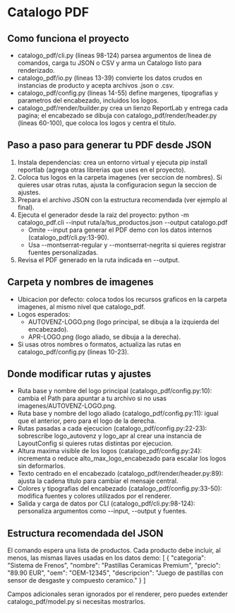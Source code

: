 # Catalogo PDF

## Como funciona el proyecto
- catalogo_pdf/cli.py (lineas 98-124) parsea argumentos de linea de comandos, carga tu JSON o CSV y arma un Catalogo listo para renderizado.
- catalogo_pdf/io.py (lineas 13-39) convierte los datos crudos en instancias de producto y acepta archivos .json o .csv.
- catalogo_pdf/config.py (lineas 14-55) define margenes, tipografias y parametros del encabezado, incluidos los logos.
- catalogo_pdf/render/builder.py crea un lienzo ReportLab y entrega cada pagina; el encabezado se dibuja con catalogo_pdf/render/header.py (lineas 60-100), que coloca los logos y centra el titulo.

## Paso a paso para generar tu PDF desde JSON
1. Instala dependencias: crea un entorno virtual y ejecuta pip install reportlab (agrega otras librerias que uses en el proyecto).
2. Coloca tus logos en la carpeta imagenes (ver seccion de nombres). Si quieres usar otras rutas, ajusta la configuracion segun la seccion de ajustes.
3. Prepara el archivo JSON con la estructura recomendada (ver ejemplo al final).
4. Ejecuta el generador desde la raiz del proyecto:
   python -m catalogo_pdf.cli --input ruta/a/tus_productos.json --output catalogo.pdf
   - Omite --input para generar el PDF demo con los datos internos (catalogo_pdf/cli.py:13-90).
   - Usa --montserrat-regular y --montserrat-negrita si quieres registrar fuentes personalizadas.
5. Revisa el PDF generado en la ruta indicada en --output.

## Carpeta y nombres de imagenes
- Ubicacion por defecto: coloca todos los recursos graficos en la carpeta imagenes, al mismo nivel que catalogo_pdf.
- Logos esperados:
  - AUTOVENZ-LOGO.png (logo principal, se dibuja a la izquierda del encabezado).
  - APR-LOGO.png (logo aliado, se dibuja a la derecha).
- Si usas otros nombres o formatos, actualiza las rutas en catalogo_pdf/config.py (lineas 10-23).

## Donde modificar rutas y ajustes
- Ruta base y nombre del logo principal (catalogo_pdf/config.py:10): cambia el Path para apuntar a tu archivo si no usas imagenes/AUTOVENZ-LOGO.png.
- Ruta base y nombre del logo aliado (catalogo_pdf/config.py:11): igual que el anterior, pero para el logo de la derecha.
- Rutas pasadas a cada ejecucion (catalogo_pdf/config.py:22-23): sobrescribe logo_autovenz y logo_apr al crear una instancia de LayoutConfig si quieres rutas distintas por ejecucion.
- Altura maxima visible de los logos (catalogo_pdf/config.py:24): incrementa o reduce alto_max_logo_encabezado para escalar los logos sin deformarlos.
- Texto centrado en el encabezado (catalogo_pdf/render/header.py:89): ajusta la cadena titulo para cambiar el mensaje central.
- Colores y tipografias del encabezado (catalogo_pdf/config.py:33-50): modifica fuentes y colores utilizados por el renderer.
- Salida y carga de datos por CLI (catalogo_pdf/cli.py:98-124): personaliza argumentos como --input, --output y fuentes.

## Estructura recomendada del JSON
El comando espera una lista de productos. Cada producto debe incluir, al menos, las mismas llaves usadas en los datos demo:
[
  {
    "categoria": "Sistema de Frenos",
    "nombre": "Pastillas Ceramicas Premium",
    "precio": "89.90 EUR",
    "oem": "OEM-12345",
    "descripcion": "Juego de pastillas con sensor de desgaste y compuesto ceramico."
  }
]

Campos adicionales seran ignorados por el renderer, pero puedes extender catalogo_pdf/model.py si necesitas mostrarlos.
